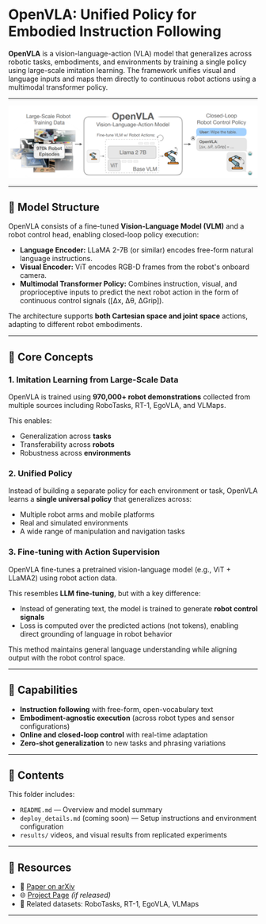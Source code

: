 # OpenVLA: Unified Policy for Embodied Instruction Following

**OpenVLA** is a vision-language-action (VLA) model that generalizes across robotic tasks, embodiments, and environments by training a single policy using large-scale imitation learning. The framework unifies visual and language inputs and maps them directly to continuous robot actions using a multimodal transformer policy.

---

![OpenVLA Overview](./assets/openvla_diagram.png) <!-- Replace with your actual path -->

---

## 🧠 Model Structure

OpenVLA consists of a fine-tuned **Vision-Language Model (VLM)** and a robot control head, enabling closed-loop policy execution:

- **Language Encoder:** LLaMA 2-7B (or similar) encodes free-form natural language instructions.
- **Visual Encoder:** ViT encodes RGB-D frames from the robot's onboard camera.
- **Multimodal Transformer Policy:** Combines instruction, visual, and proprioceptive inputs to predict the next robot action in the form of continuous control signals \([Δx, Δθ, ΔGrip]\).

The architecture supports **both Cartesian space and joint space** actions, adapting to different robot embodiments.

---

## 🎯 Core Concepts

### 1. Imitation Learning from Large-Scale Data

OpenVLA is trained using **970,000+ robot demonstrations** collected from multiple sources including RoboTasks, RT-1, EgoVLA, and VLMaps.

This enables:
- Generalization across **tasks**
- Transferability across **robots**
- Robustness across **environments**

### 2. Unified Policy

Instead of building a separate policy for each environment or task, OpenVLA learns a **single universal policy** that generalizes across:
- Multiple robot arms and mobile platforms
- Real and simulated environments
- A wide range of manipulation and navigation tasks

### 3. Fine-tuning with Action Supervision

OpenVLA fine-tunes a pretrained vision-language model (e.g., ViT + LLaMA2) using robot action data.

This resembles **LLM fine-tuning**, but with a key difference:
- Instead of generating text, the model is trained to generate **robot control signals**
- Loss is computed over the predicted actions (not tokens), enabling direct grounding of language in robot behavior

This method maintains general language understanding while aligning output with the robot control space.

---

## 🧪 Capabilities

- **Instruction following** with free-form, open-vocabulary text
- **Embodiment-agnostic execution** (across robot types and sensor configurations)
- **Online and closed-loop control** with real-time adaptation
- **Zero-shot generalization** to new tasks and phrasing variations

---

## 📁 Contents

This folder includes:

- `README.md` — Overview and model summary
- `deploy_details.md` (coming soon) — Setup instructions and environment configuration
- `results/` videos, and visual results from replicated experiments

---

## 📎 Resources

- 📄 [Paper on arXiv](https://arxiv.org/abs/2312.00759)
- 🌐 [Project Page](https://openvla.github.io) *(if released)*
- 🔬 Related datasets: RoboTasks, RT-1, EgoVLA, VLMaps

---
